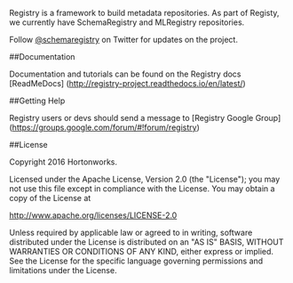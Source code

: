 Registry is a framework to build metadata repositories. As part of Registy, we currently have SchemaRegistry and MLRegistry repositories.

Follow [@schemaregistry](https://twitter.com/schemaregistry) on Twitter for updates on the project.

##Documentation

Documentation and tutorials can be found on the Registry docs [ReadMeDocs] (http://registry-project.readthedocs.io/en/latest/)


##Getting Help

Registry users or devs should send a message to [Registry Google Group] (https://groups.google.com/forum/#!forum/registry)

##License

Copyright 2016 Hortonworks.
 
Licensed under the Apache License, Version 2.0 (the "License");
you may not use this file except in compliance with the License.
You may obtain a copy of the License at
  
  http://www.apache.org/licenses/LICENSE-2.0
 
Unless required by applicable law or agreed to in writing, software
distributed under the License is distributed on an "AS IS" BASIS,
WITHOUT WARRANTIES OR CONDITIONS OF ANY KIND, either express or implied.
See the License for the specific language governing permissions and
limitations under the License.
